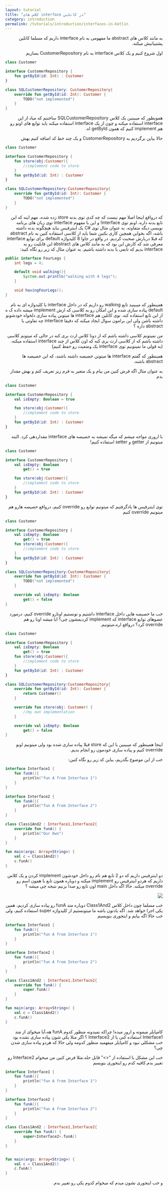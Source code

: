 ```yaml
---
layout: tutorial
title: "کلاس های interface در کاتلین"
category: introduction
permalink: /tutorials/introduction/interfaces-in-kotlin
---
```



<div dir="rtl" markdown="1">



به مانند کلاس های abstract ما مفهومی به نام interface داریم که مسلما کاتلین پشتیبانیش میکنه.

اول شروع کنیم و یک کلاس interface به نام CustomerRepository بسازیم

</div>

```kotlin
class Customer

interface CustomerRepository {
    fun getById(id: Int) : Customer    
}

class SQLCustomerRepository: CustomerRepository{
    override fun getById(id: Int): Customer {
        TODO("not implemented")
    }
}
```

<div dir="rtl" markdown="1">

همونطور که میبینین یک کلاس SQLCustomerRepository ساختیم که میاد از این interface استفاده میکنه و چون از یک interface استفاده میکنه باید توابع های اونو رو هم implement کنیم که همون getById اه.

حالا بیاین برگردیم به CustomerRepository و یک چند خط کد اضافه کنیم بهش

</div>

```kotlin
class Customer

interface CustomerRepository {
    fun store(obj:Customer){
        //implement code to store
    }
    fun getById(id: Int) : Customer
}

class SQLCustomerRepository:CustomerRepository{
    override fun getById(id: Int): Customer {
        TODO("not implemented")
    }
}
```

<div dir="rtl" markdown="1">

که درواقع اینجا اصلا مهم نیست که چه کدی توی بدنه store زده شده، مهم اینه که این تابع بدنه داره، اونم توی interface! و این با مفهوم interface توی زبان های برنامه نویسی دیگه متفاوته. به عنوان مثال توی #C یک اینترفیس نباید هیچگونه بدنه داشته باشه، اگه بخواین همچین کاری بکنین شما باید از کلاسی استفاده کنین به نام abstract که قبلا دربارش صحبت کردیم. در واقع در جاوا 8 کلیدواژه default برای توابع interface معرفی شد که کارش این بود که به مانند کلاس های abstract این قابلیت رو به interface بدیم که تابعی با بدنه داشته باشیم. به عنوان مثال کد زیر رو نگاه کنید:

</div>

```java
public interface FourLegs {
    int legs = 4;

    default void walking(){
        System.out.println("walking with 4 legs");
    }

    void havingFourLegs();
}

```

<div dir="rtl" markdown="1">

همینطور که میبینید تابع walking رو داریم که در داخل interface با کلیدواژه ای به نام default پیاده سازی شده و این امکان رو به کلاسی که ازش implement میشه داده ک ه از این تابع استفاده کنه. توی کاتلین هم interface ها میتونن پیاده سازی دلخواه خودشونو داشته باشن ولی این برامون سوال ایجاد میکنه که دقیقا interface چه تفاوتی با abstract داره ؟

من نمیتونم کلاسی داشته باشم که از دوتا کلاس ارث بری کنه در حالی که میتونم کلاسی داشته باشم که از کلاسی ارث بری کنه که اون کلاس از چند interface استفاده میکنه. (به قولی ما نمیتونیم توی interface یک وضعیت رو حفظ کنیم) 

همینطور که گفتم interface ها میتونن خصیصه داشته باشند، که این خصیصه ها abstract باشند.

به عنوان مثال اگه فرض کنین من بیام و یک متغیر به فرم زیر تعریف کنم و بهش مقدار بدم


</div>

```kotlin
class Customer

interface CustomerRepository {
    val isEmpty: Boolean = true

    fun store(obj:Customer){
        //implement code to store
    }
    fun getById(id: Int) : Customer
}
```

<div dir="rtl" markdown="1">

با اروری مواجه میشم که میگه نمیشه به خصیصه های interface مقداردهی کرد. البته میتونیم از getter و setter استفاده کنیم!

</div>

```kotlin
class Customer

interface CustomerRepository {
    val isEmpty: Boolean
        get() = true

    fun store(obj:Customer){
        //implement code to store
    }
    fun getById(id: Int) : Customer
}
```

<div dir="rtl" markdown="1">

توی اینترفیس ها یادگرفتیم که میتونیم توابع رو override کنیم، درواقع خصیصه هارو هم میتونیم override کنیم

</div>

```kotlin
class Customer

interface CustomerRepository {
    val isEmpty: Boolean
        get() = true
    fun store(obj:Customer){
        //implement code to store
    }
    fun getById(id: Int) : Customer
}

class SQLCustomerRepository:CustomerRepository{
    override fun getById(id: Int): Customer {
        TODO("not implemented")
    }

    override val isEmpty: Boolean
        get() = false
}
```

<div dir="rtl" markdown="1">

خب ما خصیصه هایی داخل interface داشتیم و تونستیم اونارو override کنیم، درمورد عضوهای توابع interface  که implement کردیمشون چی؟ ایا میشه اونا رو هم override کرد؟ درواقع اره،میتونیم.

</div>

```kotlin
class Customer

interface CustomerRepository {
    val isEmpty: Boolean
        get() = true
    fun store(obj:Customer){
        //implement code to store
    }
    fun getById(id: Int) : Customer
}

class SQLCustomerRepository:CustomerRepository{
    override fun getById(id: Int): Customer {
        return Customer()
    }

    override fun store(obj: Customer) {
        //my own implementation
    }

    override val isEmpty: Boolean
        get() = false
}
```

<div dir="rtl" markdown="1">

اینجا همینطور که میبینین با این که store قبلا پیاده سازی شده بود ولی میتونیم اونو override کنیم و پیاده سازی خودمون رو انجام بدیم.

خب از این موضوع بگذریم، بیاین کد زیر رو نگاه کنین:

</div>

```kotlin
interface Interface1 {
    fun funA(){
        println("fun A from Interface 1")
    }
}

interface Interface2 {
    fun funA(){
        println("fun A from Interface 2")
    }
}

class Class1And2 : Interface1,Interface2{
    override fun funA() {
        println("Our Own")
    }
}

fun main(args: Array<String>) {
    val c = Class1And2()
    c.funA()
}
```

<div dir="rtl" markdown="1">

دو اینترفیس داریم که دو 2 تابع هم نام رو داخل خودشون implement کردن و یک کلاس داریم که هردو اینترفیس رو implement میکنه و دوباره همون تابع با همون اسم رو override میکنه. حالا اگه داخل main اون تابع رو صدا بزنیم نتیجه چی میشه ؟

<img src="./result-1.PNG" />

خب مسلما چون داخل کلاس Class1And2 دوباره متد funA رو پیاده سازی کردیم، همین یکی اجرا خواهد شد. اگه یادتون باشه ما میتونستیم از کلیدواژه super استفاده کنیم، ولی خب حالا اگه بیایم و اینجوری بنویسیم


</div>

```kotlin
interface Interface1 {
    fun funA(){
        println("fun A from Interface 1")
    }
}

interface Interface2 {
    fun funA(){
        println("fun A from Interface 2")
    }
}

class Class1And2 : Interface1,Interface2{
    override fun funA() {
        super.funA()
    }
}

fun main(args: Array<String>) {
    val c = Class1And2()
    c.funA()
}
```

<div dir="rtl" markdown="1">

کامپایلر میمونه و ارور میده! چراکه نمیدونه منظور کدوم funA هه،آیا میخوای از متد Interface1 استفاده کنی یا از Interface2 ؟ اگر مثلا یکی شون پیاده سازی نشده بود خب مشکلی نبود و کامپایلر میفهمید منظور کدومه ولی حالا که هردو پیاده سازی شدن چی؟ 

خب این مشکل با استفاده از “<>” قابل حله.مثلا فرض کنین من میخوام Interface2 رو تغییر بدم.کافیه کدم رو اینجوری بنویسم

</div>

```kotlin
interface Interface1 {
    fun funA(){
        println("fun A from Interface 1")
    }
}

interface Interface2 {
    fun funA(){
        println("fun A from Interface 2")
    }
}

class Class1And2 : Interface1,Interface2{
    override fun funA() {
        super<Interface2>.funA()
    }
}


fun main(args: Array<String>) {
    val c = Class1And2()
    c.funA()
}
```

<div dir="rtl" markdown="1">

و خب اینجوری نشون میدم که میخوام کدوم یکی رو تغییر بدم.

</div>
